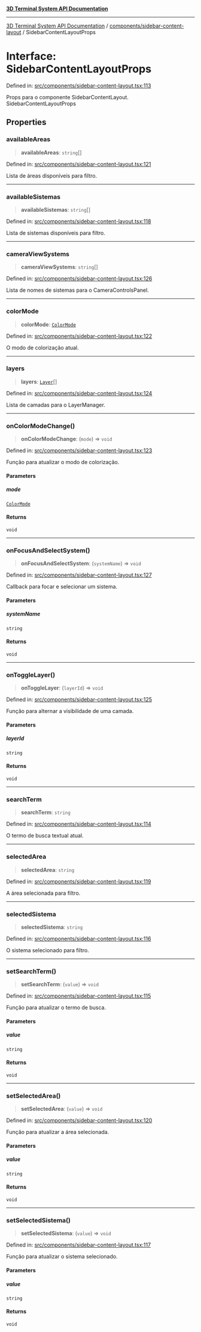 [**3D Terminal System API Documentation**](../../../README.md)

***

[3D Terminal System API Documentation](../../../README.md) / [components/sidebar-content-layout](../README.md) / SidebarContentLayoutProps

# Interface: SidebarContentLayoutProps

Defined in: [src/components/sidebar-content-layout.tsx:113](https://github.com/Dicommunitas/ThreeJS_Terminal_3D/blob/7fd8b10cda6dfa2ead7725805530e34c65402bbf/src/components/sidebar-content-layout.tsx#L113)

Props para o componente SidebarContentLayout.
 SidebarContentLayoutProps

## Properties

### availableAreas

> **availableAreas**: `string`[]

Defined in: [src/components/sidebar-content-layout.tsx:121](https://github.com/Dicommunitas/ThreeJS_Terminal_3D/blob/7fd8b10cda6dfa2ead7725805530e34c65402bbf/src/components/sidebar-content-layout.tsx#L121)

Lista de áreas disponíveis para filtro.

***

### availableSistemas

> **availableSistemas**: `string`[]

Defined in: [src/components/sidebar-content-layout.tsx:118](https://github.com/Dicommunitas/ThreeJS_Terminal_3D/blob/7fd8b10cda6dfa2ead7725805530e34c65402bbf/src/components/sidebar-content-layout.tsx#L118)

Lista de sistemas disponíveis para filtro.

***

### cameraViewSystems

> **cameraViewSystems**: `string`[]

Defined in: [src/components/sidebar-content-layout.tsx:126](https://github.com/Dicommunitas/ThreeJS_Terminal_3D/blob/7fd8b10cda6dfa2ead7725805530e34c65402bbf/src/components/sidebar-content-layout.tsx#L126)

Lista de nomes de sistemas para o CameraControlsPanel.

***

### colorMode

> **colorMode**: [`ColorMode`](../../../lib/types/type-aliases/ColorMode.md)

Defined in: [src/components/sidebar-content-layout.tsx:122](https://github.com/Dicommunitas/ThreeJS_Terminal_3D/blob/7fd8b10cda6dfa2ead7725805530e34c65402bbf/src/components/sidebar-content-layout.tsx#L122)

O modo de colorização atual.

***

### layers

> **layers**: [`Layer`](../../../lib/types/interfaces/Layer.md)[]

Defined in: [src/components/sidebar-content-layout.tsx:124](https://github.com/Dicommunitas/ThreeJS_Terminal_3D/blob/7fd8b10cda6dfa2ead7725805530e34c65402bbf/src/components/sidebar-content-layout.tsx#L124)

Lista de camadas para o LayerManager.

***

### onColorModeChange()

> **onColorModeChange**: (`mode`) => `void`

Defined in: [src/components/sidebar-content-layout.tsx:123](https://github.com/Dicommunitas/ThreeJS_Terminal_3D/blob/7fd8b10cda6dfa2ead7725805530e34c65402bbf/src/components/sidebar-content-layout.tsx#L123)

Função para atualizar o modo de colorização.

#### Parameters

##### mode

[`ColorMode`](../../../lib/types/type-aliases/ColorMode.md)

#### Returns

`void`

***

### onFocusAndSelectSystem()

> **onFocusAndSelectSystem**: (`systemName`) => `void`

Defined in: [src/components/sidebar-content-layout.tsx:127](https://github.com/Dicommunitas/ThreeJS_Terminal_3D/blob/7fd8b10cda6dfa2ead7725805530e34c65402bbf/src/components/sidebar-content-layout.tsx#L127)

Callback para focar e selecionar um sistema.

#### Parameters

##### systemName

`string`

#### Returns

`void`

***

### onToggleLayer()

> **onToggleLayer**: (`layerId`) => `void`

Defined in: [src/components/sidebar-content-layout.tsx:125](https://github.com/Dicommunitas/ThreeJS_Terminal_3D/blob/7fd8b10cda6dfa2ead7725805530e34c65402bbf/src/components/sidebar-content-layout.tsx#L125)

Função para alternar a visibilidade de uma camada.

#### Parameters

##### layerId

`string`

#### Returns

`void`

***

### searchTerm

> **searchTerm**: `string`

Defined in: [src/components/sidebar-content-layout.tsx:114](https://github.com/Dicommunitas/ThreeJS_Terminal_3D/blob/7fd8b10cda6dfa2ead7725805530e34c65402bbf/src/components/sidebar-content-layout.tsx#L114)

O termo de busca textual atual.

***

### selectedArea

> **selectedArea**: `string`

Defined in: [src/components/sidebar-content-layout.tsx:119](https://github.com/Dicommunitas/ThreeJS_Terminal_3D/blob/7fd8b10cda6dfa2ead7725805530e34c65402bbf/src/components/sidebar-content-layout.tsx#L119)

A área selecionada para filtro.

***

### selectedSistema

> **selectedSistema**: `string`

Defined in: [src/components/sidebar-content-layout.tsx:116](https://github.com/Dicommunitas/ThreeJS_Terminal_3D/blob/7fd8b10cda6dfa2ead7725805530e34c65402bbf/src/components/sidebar-content-layout.tsx#L116)

O sistema selecionado para filtro.

***

### setSearchTerm()

> **setSearchTerm**: (`value`) => `void`

Defined in: [src/components/sidebar-content-layout.tsx:115](https://github.com/Dicommunitas/ThreeJS_Terminal_3D/blob/7fd8b10cda6dfa2ead7725805530e34c65402bbf/src/components/sidebar-content-layout.tsx#L115)

Função para atualizar o termo de busca.

#### Parameters

##### value

`string`

#### Returns

`void`

***

### setSelectedArea()

> **setSelectedArea**: (`value`) => `void`

Defined in: [src/components/sidebar-content-layout.tsx:120](https://github.com/Dicommunitas/ThreeJS_Terminal_3D/blob/7fd8b10cda6dfa2ead7725805530e34c65402bbf/src/components/sidebar-content-layout.tsx#L120)

Função para atualizar a área selecionada.

#### Parameters

##### value

`string`

#### Returns

`void`

***

### setSelectedSistema()

> **setSelectedSistema**: (`value`) => `void`

Defined in: [src/components/sidebar-content-layout.tsx:117](https://github.com/Dicommunitas/ThreeJS_Terminal_3D/blob/7fd8b10cda6dfa2ead7725805530e34c65402bbf/src/components/sidebar-content-layout.tsx#L117)

Função para atualizar o sistema selecionado.

#### Parameters

##### value

`string`

#### Returns

`void`
